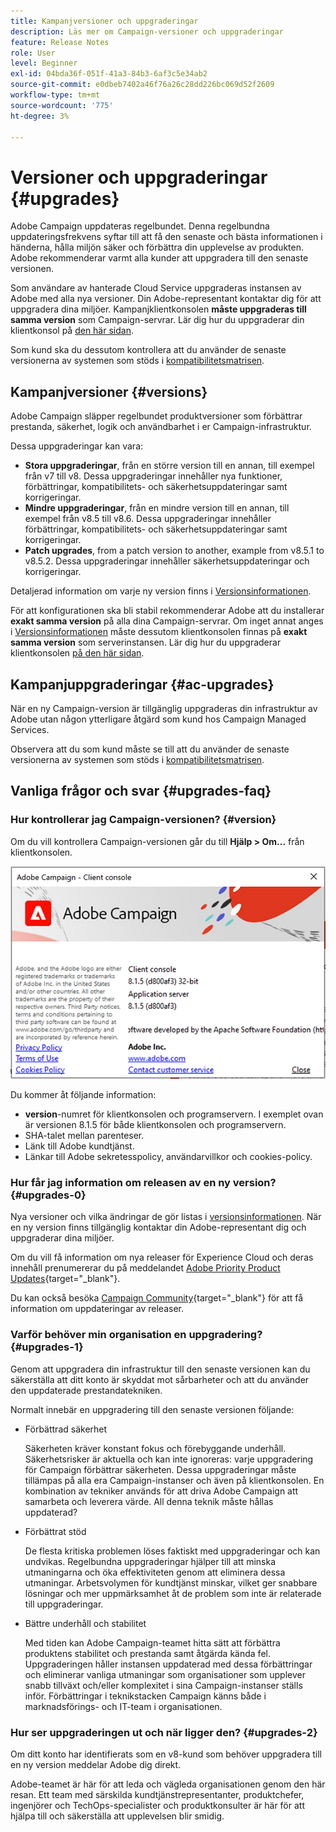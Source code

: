 ```yaml
---
title: Kampanjversioner och uppgraderingar
description: Läs mer om Campaign-versioner och uppgraderingar
feature: Release Notes
role: User
level: Beginner
exl-id: 04bda36f-051f-41a3-84b3-6af3c5e34ab2
source-git-commit: e0dbeb7402a46f76a26c28dd226bc069d52f2609
workflow-type: tm+mt
source-wordcount: '775'
ht-degree: 3%

---
```


# Versioner och uppgraderingar {#upgrades}

Adobe Campaign uppdateras regelbundet. Denna regelbundna uppdateringsfrekvens syftar till att få den senaste och bästa informationen i händerna, hålla miljön säker och förbättra din upplevelse av produkten. Adobe rekommenderar varmt alla kunder att uppgradera till den senaste versionen.

Som användare av hanterade Cloud Service uppgraderas instansen av Adobe med alla nya versioner. Din Adobe-representant kontaktar dig för att uppgradera dina miljöer. Kampanjklientkonsolen **måste uppgraderas till samma version** som Campaign-servrar. Lär dig hur du uppgraderar din klientkonsol på [den här sidan](../start/connect.md#upgrade-ac-console).

Som kund ska du dessutom kontrollera att du använder de senaste versionerna av systemen som stöds i [kompatibilitetsmatrisen](compatibility-matrix.md).

## Kampanjversioner {#versions}

Adobe Campaign släpper regelbundet produktversioner som förbättrar prestanda, säkerhet, logik och användbarhet i er Campaign-infrastruktur.

Dessa uppgraderingar kan vara:

* **Stora uppgraderingar**, från en större version till en annan, till exempel från v7 till v8. Dessa uppgraderingar innehåller nya funktioner, förbättringar, kompatibilitets- och säkerhetsuppdateringar samt korrigeringar.
* **Mindre uppgraderingar**, från en mindre version till en annan, till exempel från v8.5 till v8.6. Dessa uppgraderingar innehåller förbättringar, kompatibilitets- och säkerhetsuppdateringar samt korrigeringar.
* **Patch upgrades**, from a patch version to another, example from v8.5.1 to v8.5.2. Dessa uppgraderingar innehåller säkerhetsuppdateringar och korrigeringar.

Detaljerad information om varje ny version finns i [Versionsinformationen](release-notes.md).

För att konfigurationen ska bli stabil rekommenderar Adobe att du installerar **exakt samma version** på alla dina Campaign-servrar. Om inget annat anges i [Versionsinformationen](release-notes.md) måste dessutom klientkonsolen finnas på **exakt samma version** som serverinstansen. Lär dig hur du uppgraderar klientkonsolen [på den här sidan](../start/connect.md#upgrade-ac-console).


## Kampanjuppgraderingar {#ac-upgrades}

När en ny Campaign-version är tillgänglig uppgraderas din infrastruktur av Adobe utan någon ytterligare åtgärd som kund hos Campaign Managed Services.

Observera att du som kund måste se till att du använder de senaste versionerna av systemen som stöds i [kompatibilitetsmatrisen](compatibility-matrix.md).

## Vanliga frågor och svar {#upgrades-faq}

### Hur kontrollerar jag Campaign-versionen? {#version}

Om du vill kontrollera Campaign-versionen går du till **Hjälp > Om...** från klientkonsolen.

![](assets/ac-version.png)

Du kommer åt följande information:

* **version**-numret för klientkonsolen och programservern. I exemplet ovan är versionen 8.1.5 för både klientkonsolen och programservern.
* SHA-talet mellan parenteser.
* Länk till Adobe kundtjänst.
* Länkar till Adobe sekretesspolicy, användarvillkor och cookies-policy.

### Hur får jag information om releasen av en ny version? {#upgrades-0}

Nya versioner och vilka ändringar de gör listas i [versionsinformationen](release-notes.md). När en ny version finns tillgänglig kontaktar din Adobe-representant dig och uppgraderar dina miljöer.

Om du vill få information om nya releaser för Experience Cloud och deras innehåll prenumererar du på meddelandet [Adobe Priority Product Updates](https://www.adobe.com/se/subscription/priority-product-update.html){target="_blank"}.

Du kan också besöka [Campaign Community](https://experienceleaguecommunities.adobe.com/t5/custom/page/page-id/Community-TopicsPage?style=all&amp;sort=date&amp;order=desc&amp;filters=adobe-campaign-classic-community&amp;topic=Campaign+v8){target="_blank"} för att få information om uppdateringar av releaser.


### Varför behöver min organisation en uppgradering? {#upgrades-1}

Genom att uppgradera din infrastruktur till den senaste versionen kan du säkerställa att ditt konto är skyddat mot sårbarheter och att du använder den uppdaterade prestandatekniken.

Normalt innebär en uppgradering till den senaste versionen följande:

* Förbättrad säkerhet

  Säkerheten kräver konstant fokus och förebyggande underhåll. Säkerhetsrisker är aktuella och kan inte ignoreras: varje uppgradering för Campaign förbättrar säkerheten. Dessa uppgraderingar måste tillämpas på alla era Campaign-instanser och även på klientkonsolen. En kombination av tekniker används för att driva Adobe Campaign att samarbeta och leverera värde. All denna teknik måste hållas uppdaterad?

* Förbättrat stöd

  De flesta kritiska problemen löses faktiskt med uppgraderingar och kan undvikas. Regelbundna uppgraderingar hjälper till att minska utmaningarna och öka effektiviteten genom att eliminera dessa utmaningar. Arbetsvolymen för kundtjänst minskar, vilket ger snabbare lösningar och mer uppmärksamhet åt de problem som inte är relaterade till uppgraderingar.


* Bättre underhåll och stabilitet

  Med tiden kan Adobe Campaign-teamet hitta sätt att förbättra produktens stabilitet och prestanda samt åtgärda kända fel. Uppgraderingen håller instansen uppdaterad med dessa förbättringar och eliminerar vanliga utmaningar som organisationer som upplever snabb tillväxt och/eller komplexitet i sina Campaign-instanser ställs inför. Förbättringar i teknikstacken Campaign känns både i marknadsförings- och IT-team i organisationen.


### Hur ser uppgraderingen ut och när ligger den? {#upgrades-2}

Om ditt konto har identifierats som en v8-kund som behöver uppgradera till en ny version meddelar Adobe dig direkt.

Adobe-teamet är här för att leda och vägleda organisationen genom den här resan. Ett team med särskilda kundtjänstrepresentanter, produktchefer, ingenjörer och TechOps-specialister och produktkonsulter är här för att hjälpa till och säkerställa att upplevelsen blir smidig.
